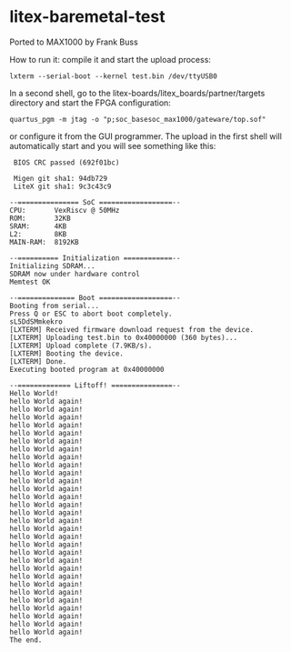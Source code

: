 # litex-baremetal-test

Ported to MAX1000 by Frank Buss

How to run it: compile it and start the upload process:
```    
lxterm --serial-boot --kernel test.bin /dev/ttyUSB0
```

In a second shell, go to the litex-boards/litex_boards/partner/targets directory and start the FPGA configuration:
    
```
quartus_pgm -m jtag -o "p;soc_basesoc_max1000/gateware/top.sof"
```
or configure it from the GUI programmer. The upload in the first shell will automatically start and you will see something like this:
```
 BIOS CRC passed (692f01bc)

 Migen git sha1: 94db729
 LiteX git sha1: 9c3c43c9

--=============== SoC ==================--
CPU:       VexRiscv @ 50MHz
ROM:       32KB
SRAM:      4KB
L2:        8KB
MAIN-RAM:  8192KB

--========== Initialization ============--
Initializing SDRAM...
SDRAM now under hardware control
Memtest OK

--============== Boot ==================--
Booting from serial...
Press Q or ESC to abort boot completely.
sL5DdSMmkekro
[LXTERM] Received firmware download request from the device.
[LXTERM] Uploading test.bin to 0x40000000 (360 bytes)...
[LXTERM] Upload complete (7.9KB/s).
[LXTERM] Booting the device.
[LXTERM] Done.
Executing booted program at 0x40000000

--============= Liftoff! ===============--
Hello World!
hello World again!
hello World again!
hello World again!
hello World again!
hello World again!
hello World again!
hello World again!
hello World again!
hello World again!
hello World again!
hello World again!
hello World again!
hello World again!
hello World again!
hello World again!
hello World again!
hello World again!
hello World again!
hello World again!
hello World again!
hello World again!
hello World again!
hello World again!
hello World again!
hello World again!
hello World again!
hello World again!
hello World again!
hello World again!
hello World again!
The end.
```
